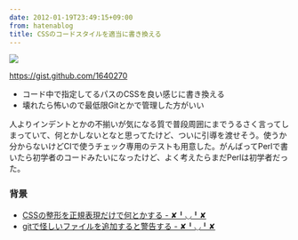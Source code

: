 ```yaml
---
date: 2012-01-19T23:49:15+09:00
from: hatenablog
title: CSSのコードスタイルを適当に書き換える
---
```


<p><img src="http://dl.dropbox.com/u/5978869/image/20120119_233046.png" class="frame"></p><p><a href="https://gist.github.com/1640270">https://gist.github.com/1640270</a></p>

<ul>
<li>コード中で指定してるパスのCSSを良い感じに書き換える</li>
<li>壊れたら怖いので最低限Gitとかで管理した方がいい</li>
</ul><p>人よりインデントとかの不揃いが気になる質で普段周囲にまでうるさく言ってしまっていて、何とかしないとなと思ってたけど、ついに引導を渡せそう。使うか分からないけどCIで使うチェック専用のテストも用意した。がんばってPerlで書いたら初学者のコードみたいになったけど、よく考えたらまだPerlは初学者だった。</p>

<div class="section">
    <h3>背景</h3>

<ul>
<li><a href="http://r7kamura.hatenablog.com/entry/2011/11/18/004957">CSSの整形を正規表現だけで何とかする - ✘╹◡╹✘</a></li>
<li><a href="http://r7kamura.hatenablog.com/entry/2011/11/26/024820">gitで怪しいファイルを追加すると警告する - ✘╹◡╹✘</a></li>
</ul>
</div>

